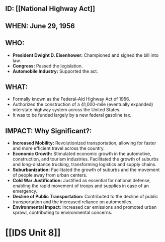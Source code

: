 ## ID: [[National Highway Act]] 
## WHEN: June 29, 1956

## WHO:
* **President Dwight D. Eisenhower:** Championed and signed the bill into law.
* **Congress:** Passed the legislation.
* **Automobile Industry:** Supported the act.

## WHAT:
* Formally known as the Federal-Aid Highway Act of 1956.
* Authorized the construction of a 41,000-mile (eventually expanded) interstate highway system across the United States.
* It was to be funded largely by a new federal gasoline tax.

## IMPACT: Why Significant?:
* **Increased Mobility:** Revolutionized transportation, allowing for faster and more efficient travel across the country.
* **Economic Growth:** Stimulated economic growth in the automotive, construction, and tourism industries. Facilitated the growth of suburbs and long-distance trucking, transforming logistics and supply chains.
* **Suburbanization:** Facilitated the growth of suburbs and the movement of people away from urban centers.
* **Cold War Justification:** Justified as essential for national defense, enabling the rapid movement of troops and supplies in case of an emergency.
* **Decline of Public Transportation:** Contributed to the decline of public transportation and the increased reliance on automobiles.
* **Environmental Impact:** Increased car emissions and promoted urban sprawl, contributing to environmental concerns.

# [[IDS Unit 8]]